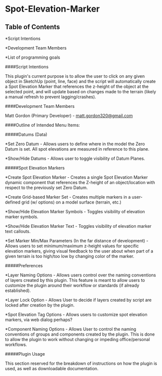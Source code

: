 Spot-Elevation-Marker
===========

Table of Contents
-----------
*Script Intentions

*Development Team Members

*List of programming goals

####Script Intentions

This plugin's current purpose is to allow the user to click on any given object in SketchUp (point, line, face) and the script will automatically create a Spot Elevation Marker that references the z-height of the object at the selected point, and will update based on changes made to the terrain (likely a manual refresh to prevent lagging/crashes).

####Development Team Members

Matt Gordon (Primary Developer) - matt.gordon320@gmail.com

####Outline of Intended Menu Items: 

#####Datums (Data)

*Set Zero Datum - Allows users to define where in the model the Zero Datum is set. All spot elevations are measured in reference to this plane.

*Show/Hide Datums - Allows user to toggle visibility of Datum Planes.

#####Spot Elevation Markers

*Create Spot Elevation Marker - Creates a single Spot Elevation Marker dynamic component that references the Z-height of an object/location with respect to the previously set Zero Datum.

*Create Grid-based Marker Set - Creates multiple markers in a user-defined grid (w/ options) on a model surface (terrain, etc.)

*Show/Hide Elevation Marker Symbols - Toggles visibility of elevation marker symbols.

*Show/Hide Elevation Marker Text - Toggles visibility of elevation marker text callouts.

*Set Marker Min/Max Parameters (In the far distance of development) - Allows users to set minimum/maximum z-height values for specific elevation markers, giving visual feedback to the user about when part of a given terrain is too high/too low by changing color of the marker.

#####Preferences

*Layer Naming Options - Allows users control over the naming conventions of layers created by this plugin. This feature is meant to allow users to customize the plugin around their workflow or standards (if already established).

*Layer Lock Option - Allows User to decide if layers created by script are locked after creation by the plugin.

*Spot Elevation Tag Options - Allows users to customize spot elevation markers, via web dialog perhaps?

*Component Naming Options - Allows User to control the naming conventions of groups and components created by the plugin. This is done to allow the plugin to work without changing or impeding office/personal workflows.

#####Plugin Usage

This section reserved for the breakdown of instructions on how the plugin is used, as well as downloadable documentation.

